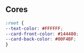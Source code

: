 ## Cores

```css
:root {
--text-color: #FFFFFF;
--card-front-color: #144480;
--card-back-color: #00F4BF;
}
```